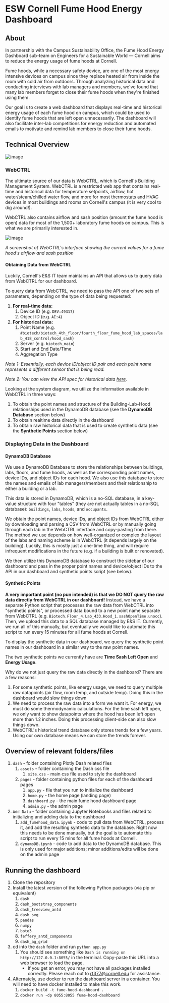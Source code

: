 # ESW Cornell Fume Hood Energy Dashboard
## About
In partnership with the Campus Sustainability Office, the Fume Hood Energy Dashboard sub-team on Engineers for a Sustainable World — Cornell aims to reduce the energy usage of fume hoods at Cornell.

Fume hoods, while a necessary safety device, are one of the most energy intensive devices on campus since they replace heated air from inside the room with cold air from outdoors.  Through analyzing historical data and conducting interviews with lab managers and members, we've found that many lab members forget to close their fume hoods when they're finished using them.

Our goal is to create a web dashboard that displays real-time and historical energy usage of each fume hood on campus, which could be used to identify fume hoods that are left open unnecessarily. The dashboard will also facilitate inter-lab competitions for energy reduction and automated emails to motivate and remind lab members to close their fume hoods.

## Technical Overview
![image](README_assets/system-diagram.png)

### WebCTRL
The ultimate source of our data is WebCTRL, which is Cornell's Building Management System.  WebCTRL is a restricted web app that contains real-time and historical data for temperature setpoints, airflow, hot water/steam/chilled water flow, and more for most thermostats and HVAC devices in most buildings and rooms on Cornell's campus (it is very cool to dig around!).

WebCTRL also contains airflow and sash position (amount the fume hood is open) data for most of the 1,500+ laboratory fume hoods on campus.  This is what we are primarily interested in.

![image](README_assets/webctrl-fume-hood.png)

*A screenshot of WebCTRL's interface showing the current values for a fume hood's airflow and sash position*

#### Obtaining Data from WebCTRL
Luckily, Cornell's E&S IT team maintains an API that allows us to query  data from WebCTRL for our dashboard.

To query data from WebCTRL, we need to pass the API one of two sets of parameters, depending on the type of data being requested:
1. **For real-time data:**
    1. Device ID (e.g. `DEV:49317`)
    2. Object ID (e.g. `AI:4`)
2. **For historical data:**
    1. Point Name (e.g. `#biotech/biotech_4th_floor/fourth_floor_fume_hood_lab_spaces/lab_418_control/hood_sash`)
    2. Server (e.g. `biotech_main`)
    3. Start and End Date/Time
    4. Aggregation Type

*Note 1: Essentially, each device ID/object ID pair and each point name represents a different sensor that is being read.*

*Note 2: You can view the API spec for historical data [here](https://app.swaggerhub.com/apis-docs/Cornell-BACSI/EMCS-portal/1.0.0).*

Looking at the system diagram, we utilize the information available in WebCTRL in three ways:
1. To obtain the point names and structure of the Building-Lab-Hood relationships used in the DynamoDB database (see the **DynamoDB Database** section below)
2. To obtain realtime data directly in the dashboard
3. To obtain raw historical data that is used to create synthetic data (see the **Synthetic Points** section below)

### Displaying Data in the Dashboard

#### DynamoDB Database
We use a DynamoDB Database to store the relationships between buildings, labs, floors, and fume hoods, as well as the corresponding point names, device IDs, and object IDs for each hood.  We also use this database to store the names and emails of lab managers/members and their relationship to either a building or a lab.

This data is stored in DynamoDB, which is a no-SQL database, in a key-value structure with four "tables" (they are not actually tables in a no-SQL database): `buildings`, `labs`, `hoods`, and `occupants`.

We obtain the point names, device IDs, and object IDs from WebCTRL either by downloading and parsing a CSV from WebCTRL or by manually going through each lab in the WebCTRL interface and copy-pasting from there.  The method we use depends on how well-organized or complex the layout of the labs and naming scheme is in WebCTRL (it depends largely on the building).  Luckily, this is mostly just a one-time thing, and will require infrequent modifications in the future (e.g. if a building is built or renovated).

We then utilize this DynamoDB database to construct the sidebar of our dashboard and pass in the proper point names and device/object IDs to the API in our dashboard and synthetic points script (see below).

#### Synthetic Points
**A very important point (no pun intended) is that we DO NOT query the raw data directly from WebCTRL in our dashboard!**  Instead, we have a separate Python script that processes the raw data from WebCTRL into "synthetic points", or processed data bound to a new point name separate from WebCTRL (e.g. `Biotech.Floor_4.Lab_433.Hood_1.sashOpenTime.unocc`).  Then, we upload this data to a SQL database managed by E&S IT.  Currently, we run all of this manually, but eventually we would like to automate this script to run every 15 minutes for all fume hoods at Cornell.

To display the synthetic data in our dashboard, we query the synthetic point names in our dashboard in a similar way to the raw point names.

The two synthetic points we currently have are **Time Sash Left Open** and **Energy Usage**.

Why do we not just query the raw data directly in the dashboard?  There are a few reasons:
1. For some synthetic points, like energy usage, we need to query multiple raw datapoints (air flow, room temp, and outside temp).  Doing this in the dashboard would slow things down
2. We need to process the raw data into a form we want it.  For energy, we must do some thermodynamic calculations.  For the time sash left open, we only want to show datapoints where the hood has been left open more than 1.2 inches.  Doing this processing client-side can also slow things down.
3. WebCTRL's historical trend database only stores trends for a few years.  Using our own database means we can store the trends forever.

## Overview of relevant folders/files
1. `dash` - folder containing Plotly Dash related files
    1. `assets` - folder containing the Dash css file
        1. `site.css` - main css file used to style the dashboard
    2. `pages` - folder containing python files for each of the dashboard pages
        1. `app.py` - file that you run to initialize the dashboard
        2. `home.py` - the home page (landing page)
        3. `dashboard.py` - the main fume hood dashboard page
        4. `admin.py` - the admin page
2. `Add Data` - folder containing Jupyter Notebooks and files related to initializing and adding data to the dashboard
    1. `add_fumehood_data.ipynb` - code to pull data from WebCTRL, process it, and add the resulting synthetic data to the database.  Right now this needs to be done manually, but the goal is to automate this script to run every 15 mins for all fume hoods at Cornell.
    2. `dynamoDB.ipynb` - code to add data to the DynamoDB database.  This is only used for major additions; minor additions/edits will be done on the admin page

## Running the dashboard
1. Clone the repository
2. Install the latest version of the following Python packages (via pip or equivalent)
    1. `dash`
    2. `dash_bootstrap_components`
    3. `dash_treeview_antd`
    4. `dash_svg`
    5. `pandas`
    6. `numpy`
    7. `boto3`
    8. `feffery_antd_components`
    9. `dash_ag_grid`
3. cd into the `dash` folder and run `python app.py`
    1. You should see something like `Dash is running on http://127.0.0.1:8055/` in the terminal.  Copy-paste this URL into a web browser to load the page.
        - If you get an error, you may not have all packages installed correctly.  Please reach out to rf377@cornell.edu for assistance.
4. Alternately, use docker to run the dashboard server in a container. You will need to have docker installed to make this work.
    1. `docker build -t fume-hood-dashboard .`
    2. `docker run -dp 8055:8055 fume-hood-dashboard`
